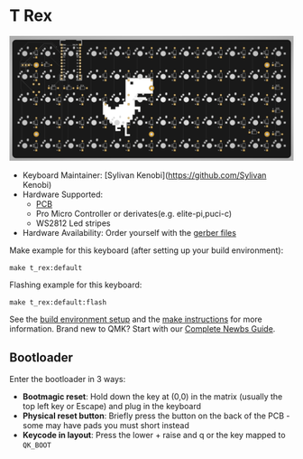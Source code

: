 # T Rex

![t_rex](https://github.com/SylivanKenobi/t-rex/blob/main/pcb.png)

* Keyboard Maintainer: [Sylivan Kenobi](https://github.com/Sylivan Kenobi)
* Hardware Supported: 
    * [PCB](https://github.com/SylivanKenobi/t-rex)
    * Pro Micro Controller or derivates(e.g. elite-pi,puci-c)
    * WS2812 Led stripes
* Hardware Availability: Order yourself with the [gerber files](https://github.com/SylivanKenobi/t-rex/tree/main/kiCad/gerbers)

Make example for this keyboard (after setting up your build environment):

    make t_rex:default

Flashing example for this keyboard:

    make t_rex:default:flash

See the [build environment setup](https://docs.qmk.fm/#/getting_started_build_tools) and the [make instructions](https://docs.qmk.fm/#/getting_started_make_guide) for more information. Brand new to QMK? Start with our [Complete Newbs Guide](https://docs.qmk.fm/#/newbs).

## Bootloader

Enter the bootloader in 3 ways:

* **Bootmagic reset**: Hold down the key at (0,0) in the matrix (usually the top left key or Escape) and plug in the keyboard
* **Physical reset button**: Briefly press the button on the back of the PCB - some may have pads you must short instead
* **Keycode in layout**: Press the lower + raise and q or the key mapped to `QK_BOOT`
